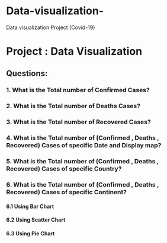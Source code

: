 # Data-visualization-
Data visualization Project (Covid-19)






# Project : Data Visualization 


## Questions: 
 
 ### 1. What is the Total number of Confirmed Cases? 
 ### 2. What is the Total number of Deaths Cases? 
 ### 3. What is the Total number of Recovered Cases? 
 ### 4. What is the Total number of (Confirmed , Deaths , Recovered) Cases of specific Date and Display map?
 ### 5. What is the Total number of (Confirmed , Deaths , Recovered) Cases of specific Country?
 ### 6. What is the Total number of (Confirmed , Deaths , Recovered) Cases of specific Continent?
####          6.1 Using Bar Chart 
####          6.2 Using Scatter Chart
####          6.3 Using Pie Chart 
